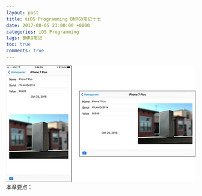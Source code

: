 ```yaml
---
layout: post
title: 《iOS Programming BNRG》笔记十七
date: 2017-08-05 23:00:00 +0800
categories: iOS Programming
tags: BNRG笔记
toc: true
comments: true
---
```

![](0805iOSProgrammingBNRG17/img01.png)
本章要点：

<!-- more -->
